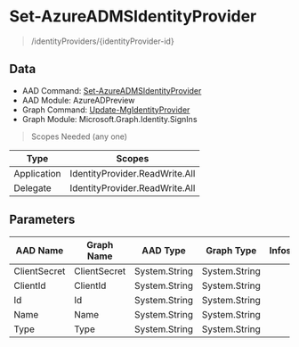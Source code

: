 # Set-AzureADMSIdentityProvider

> /identityProviders/{identityProvider-id}

## Data

+ AAD Command: [Set-AzureADMSIdentityProvider](https://docs.microsoft.com/en-us/powershell/module/AzureADPreview/Set-AzureADMSIdentityProvider)
+ AAD Module: AzureADPreview
+ Graph Command: [Update-MgIdentityProvider](https://docs.microsoft.com/en-us/powershell/module/Microsoft.Graph.Identity.SignIns/Update-MgIdentityProvider)
+ Graph Module: Microsoft.Graph.Identity.SignIns

> Scopes Needed (any one)

|Type|Scopes|
|---|---|
|Application|IdentityProvider.ReadWrite.All|
|Delegate|IdentityProvider.ReadWrite.All|

## Parameters

|AAD Name|Graph Name|AAD Type|Graph Type|Infos|
|---|---|---|---|---|
|ClientSecret|ClientSecret|System.String|System.String||
|ClientId|ClientId|System.String|System.String||
|Id|Id|System.String|System.String||
|Name|Name|System.String|System.String||
|Type|Type|System.String|System.String||

